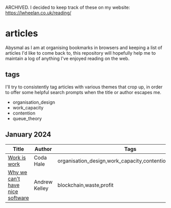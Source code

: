 ARCHIVED. I decided to keep track of these on my website: https://lwheelan.co.uk/reading/

# articles

Abysmal as I am at organising bookmarks in browsers and keeping a list of articles I'd like to come back to,
this repository will hopefully help me to maintain a log of anything I've enjoyed reading on the web.

## tags

I'll try to consistently tag articles with various themes that crop up, in order to offer some helpful search prompts when the title or author escapes me.

- organisation_design
- work_capacity
- contention
- queue_theory

## January 2024

| Title                                                                                               | Author        | Tags                                                      |
| --------------------------------------------------------------------------------------------------- | ------------- | --------------------------------------------------------- |
| [Work is work](https://codahale.com/work-is-work/)                                                  | Coda Hale     | organisation_design,work_capacity,contention,queue_theory |
| [Why we can't have nice software](https://andrewkelley.me/post/why-we-cant-have-nice-software.html) | Andrew Kelley | blockchain,waste,profit                                   |
